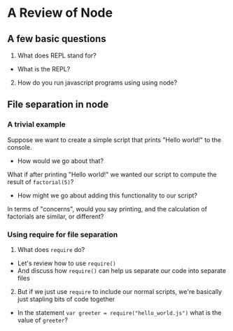 # A Review of Node

## A few basic questions
1. What does REPL stand for?
  * What is the REPL?
2. How do you run javascript programs using using node?

## File separation in node

### A trivial example

Suppose we want to create a simple script that prints "Hello world!" to the console.
* How would we go about that?

What if after printing "Hello world!" we wanted our script to compute the result of `factorial(5)`?
* How might we go about adding this functionality to our script?

In terms of "concerns", would you say printing, and the calculation of factorials are similar, or different?

### Using require for file separation
1. What does `require` do?
  * Let's review how to use `require()`
  * And discuss how `require()` can help us separate our code into separate files

2. But if we just use `require` to include our normal scripts, we're basically just stapling bits of code together
  * In the statement `var greeter = require("hello_world.js")` what is the value of `greeter`?

